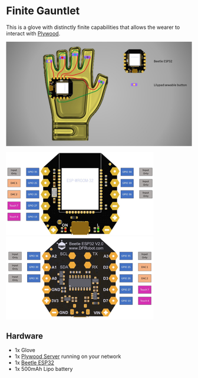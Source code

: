# Finite Gauntlet
This is a glove with distinctly finite capabilities that allows the wearer to interact with [Plywood](https://dev.azure.com/tipconsulting/Plywood/_wiki/wikis/Plywood.wiki/105/Home).

![Finite Gauntlet](https://raw.githubusercontent.com/TIPConsulting/Beetle32_FiniteGauntlet/master/Diagrams/FiniteGauntletDiagram.jpg)

<img src="https://raw.githubusercontent.com/TIPConsulting/Beetle32_FiniteGauntlet/master/Diagrams/Beetle32_Pinout_Front.JPG" alt="Beetle ESP32 Front" width="400px"> <img src="https://raw.githubusercontent.com/TIPConsulting/Beetle32_FiniteGauntlet/master/Diagrams/Beetle32_Pinout_Back.JPG" alt="Beetle ESP32 Back" width="400px">

## Hardware

- 1x Glove
- 1x [Plywood Server](https://dev.azure.com/tipconsulting/Plywood/_wiki/wikis/Plywood.wiki/105/Home) running on your network
- 1x [Beetle ESP32](https://www.dfrobot.com/product-1798.html)
- 1x 500mAh Lipo battery
